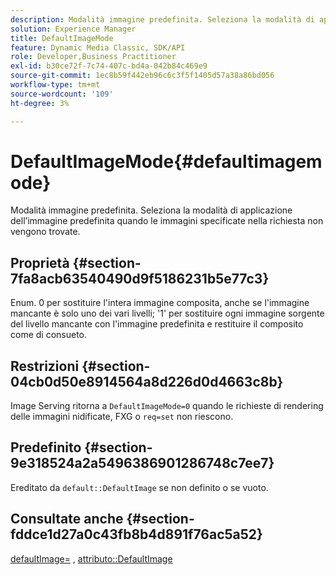 ```yaml
---
description: Modalità immagine predefinita. Seleziona la modalità di applicazione dell’immagine predefinita quando le immagini specificate nella richiesta non vengono trovate.
solution: Experience Manager
title: DefaultImageMode
feature: Dynamic Media Classic, SDK/API
role: Developer,Business Practitioner
exl-id: b30ce72f-7c74-407c-bd4a-042b84c469e9
source-git-commit: 1ec8b59f442eb96c6c3f5f1405d57a38a86bd056
workflow-type: tm+mt
source-wordcount: '109'
ht-degree: 3%

---
```


# DefaultImageMode{#defaultimagemode}

Modalità immagine predefinita. Seleziona la modalità di applicazione dell’immagine predefinita quando le immagini specificate nella richiesta non vengono trovate.

## Proprietà {#section-7fa8acb63540490d9f5186231b5e77c3}

Enum. 0 per sostituire l&#39;intera immagine composita, anche se l&#39;immagine mancante è solo uno dei vari livelli; &#39;1&#39; per sostituire ogni immagine sorgente del livello mancante con l&#39;immagine predefinita e restituire il composito come di consueto.

## Restrizioni {#section-04cb0d50e8914564a8d226d0d4663c8b}

Image Serving ritorna a `DefaultImageMode=0` quando le richieste di rendering delle immagini nidificate, FXG o `req=set` non riescono.

## Predefinito {#section-9e318524a2a5496386901286748c7ee7}

Ereditato da `default::DefaultImage` se non definito o se vuoto.

## Consultate anche {#section-fddce1d27a0c43fb8b4d891f76ac5a52}

[defaultImage=](../../../../../is-api/image-catalog/image-serving-api-ref/c-image-catalog-reference/c-attributes-reference/r-is-cat-defaultimage.md#reference-8e9900e129f54ed68462a3c2fc3bc433) ,  [attributo::DefaultImage](../../../../../is-api/http-ref/image-serving-api-ref/c-http-protocol-reference/c-command-reference/r-is-http-defaultimage.md#reference-209aa6ce830f490483412eb26af67fd2)
